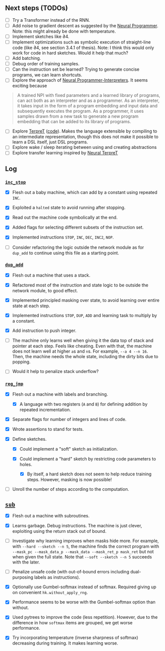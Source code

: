 Next steps (TODOs)
----------

- [ ] Try a Transformer instead of the RNN.
- [ ] Add noise to gradient descent as suggested by the [Neural Programmer](https://arxiv.org/abs/1511.04834).
      Note: this might already be done with temperature.
- [ ] Implement sketches like ∂4.
- [ ] Implement optimizations such as symbolic execution of straight-line code (like ∂4, see section 3.4.1 of thesis). Note: I think this would only work for code in hard sketches. Would it help that much?
- [ ] Add batching.
- [ ] Debug order of training samples.
- [ ] Can the instruction set be learned? Trying to generate concise programs, we can learn shortcuts.
- [ ] Explore the approach of [Neural Programmer-Interpreters](https://arxiv.org/abs/1511.06279). It seems exciting because
> A trained NPI with fixed parameters and a learned library of programs, can act both as an interpreter and as a programmer. As an interpreter, it takes input in the form of a program embedding and input data and subsequently executes the program.  As a programmer, it uses samples drawn from a new task to generate a new program embedding that can be added to its library of programs.
- [ ] Explore [TerpreT](https://arxiv.org/abs/1608.04428) ([code](https://github.com/51alg/TerpreT)).
      Makes the language extensible by compiling to an intermediate representation, though this does not make it possible to learn a DSL itself, just DSL programs.
- [ ] Explore wake / sleep iterating between using and creating abstractions
- [ ] Explore transfer learning inspired by [Neural TerpreT](https://arxiv.org/abs/1611.02109)

## Log

### [`inc_stop`](inc_stop.py)

- [x] Flesh out a baby machine, which can add by a constant using repeated `INC`.

- [x] Exploited a `halted` state to avoid running after stopping.

- [x] Read out the machine code symbolically at the end.

- [x] Added flags for selecting different subsets of the instruction set.

- [x] Implemented instructions `STOP`, `INC`, `DEC`, `INC2`, `NOP`.

- [ ] Consider refactoring the logic outside the network module as for `dup_add` to continue using this file as a starting point.

### [`dup_add`](dup_add.py)

- [x] Flesh out a machine that uses a stack.

- [x] Refactored most of the instruction and state logic to be outside the network module, to good effect.

- [x] Implemented principled masking over state, to avoid learning over entire state at each step.

- [x] Implemented instructions `STOP`, `DUP`, `ADD` and learning task to multiply by a constant.

- [x] Add instruction to push integer.

- [ ] The machine only learns well when giving it the data top of stack and pointer at each step.
      Feels like cheating.
      Even with that, the machine does not learn well at higher `a`s and `n`s. For example, `--a 4 --n 16`.
      Then, the machine needs the whole state, including the dirty bits due to popping.
      
- [ ] Would it help to penalize stack underflow?

### [`reg_jmp`](reg_jmp.py)

- [x] Flesh out a machine with labels and branching.

  - [x] A language with two registers (`A` and `B`) for defining addition by repeated incrementation.

- [x] Separate flags for number of integers and lines of code.

- [x] Wrote assertions to stand for tests.

- [x] Define sketches.
  - [x] Could implement a "soft" sketch as initialization.
  - [x] Could implement a "hard" sketch by restricting code parameters to holes.
        
    - [x] By itself, a hard sketch does not seem to help reduce training steps.
          However, masking is now possible!

- [ ] Unroll the number of steps according to the computation.

## [`sub`](sub.py)

- [x] Flesh out a machine with subroutines.

- [x] Learns garbage. Debug instructions. The machine is just clever, exploiting using the return stack out of bound.

- [ ] Investigate why learning improves when masks hide more.
      For example, with `--hard --sketch --n 5`, the machine finds the correct program with `--mask_pc --mask_data_p --mask_data --mask_ret_p mask_ret`
      but not when given the full state.
      Note that `--soft --sketch --n 5` succeeds with the later.

- [ ] Penalize unsafe code (with out-of-bound errors including dual-purposing labels as instructions).

- [x] Optionally use Gumbel-softmax instead of softmax. Required giving up on convenient `hk.without_apply_rng`.

- [x] Performance seems to be worse with the Gumbel-softmax option than without.

- [x] Used pytrees to improve the code (less repetition).
      However, due to the difference in how `softmax` items are grouped, we get worse performance.

- [x] Try incorporating temperature (inverse sharpness of softmax) decreasing during training.
      It makes learning worse.
